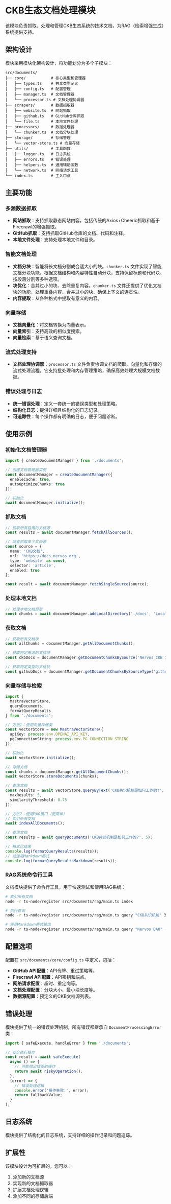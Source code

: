 # CKB生态文档处理模块

该模块负责抓取、处理和管理CKB生态系统的技术文档，为RAG（检索增强生成）系统提供支持。

## 架构设计

模块采用模块化架构设计，将功能划分为多个子模块：

```
src/documents/
├── core/           # 核心类型和管理器
│   ├── types.ts    # 共享类型定义
│   ├── config.ts   # 配置管理
│   ├── manager.ts  # 文档管理器
│   └── processor.ts # 文档处理协调器
├── scrapers/       # 数据抓取器
│   ├── website.ts  # 网站抓取
│   ├── github.ts   # GitHub仓库抓取
│   └── file.ts     # 本地文件处理
├── processors/     # 数据处理器
│   └── chunker.ts  # 文档分块处理
├── storage/        # 存储管理
│   └── vector-store.ts # 向量存储
├── utils/          # 工具函数
│   ├── logger.ts   # 日志系统
│   ├── errors.ts   # 错误处理
│   ├── helpers.ts  # 通用辅助函数
│   └── network.ts  # 网络请求工具
└── index.ts        # 主入口点
```

## 主要功能

### 多源数据抓取

- **网站抓取**：支持抓取静态网站内容，包括传统的Axios+Cheerio抓取和基于Firecrawl的增强抓取。
- **GitHub抓取**：支持抓取GitHub仓库的文档、代码和注释。
- **本地文件处理**：支持处理本地文件和目录。

### 智能文档处理

- **文档分块**：智能将长文档分割成合适大小的块。`chunker.ts` 文件实现了智能文档分块功能，根据文档结构和内容特性自动分块，支持保留标题和代码块、按段落分割等多种选项。
- **块优化**：合并过小的块、去除重复内容。`chunker.ts` 文件还提供了优化文档块的功能，处理重叠内容、合并过小的块、确保上下文的连贯性。
- **内容提取**：从各种格式中提取有意义的内容。

### 向量存储

- **文档向量化**：将文档转换为向量表示。
- **向量索引**：支持高效的相似度搜索。
- **向量检索**：基于语义查询文档。

### 流式处理支持

- **文档处理协调器**：`processor.ts` 文件负责协调文档的爬取、向量化和存储的流式处理流程。它支持批处理和内存管理策略，确保高效处理大规模文档数据。

### 错误处理与日志

- **统一错误处理**：定义一套统一的错误类型和处理策略。
- **结构化日志**：提供详细且结构化的日志记录。
- **可追踪性**：每个操作都有明确的日志，便于问题诊断。

## 使用示例

### 初始化文档管理器

```typescript
import { createDocumentManager } from './documents';

// 创建文档管理器实例
const documentManager = createDocumentManager({
  enableCache: true,
  autoOptimizeChunks: true
});

// 初始化
await documentManager.initialize();
```

### 抓取文档

```typescript
// 抓取所有启用的文档源
const results = await documentManager.fetchAllSources();

// 或者抓取单个文档源
const source = {
  name: 'CKB文档',
  url: 'https://docs.nervos.org',
  type: 'website' as const,
  selector: 'article',
  enabled: true
};

const result = await documentManager.fetchSingleSource(source);
```

### 处理本地文档

```typescript
// 处理本地文档目录
const chunks = await documentManager.addLocalDirectory('./docs', 'Local Docs');
```

### 获取文档

```typescript
// 获取所有文档块
const allChunks = documentManager.getAllDocumentChunks();

// 获取特定来源的文档块
const ckbDocs = documentManager.getDocumentChunksBySource('Nervos CKB 文档');

// 获取特定类型的文档块
const githubDocs = documentManager.getDocumentChunksBySourceType('github');
```

### 向量存储与检索

```typescript
import { 
  MastraVectorStore,
  queryDocuments,
  formatQueryResults
} from './documents';

// 方法1：使用向量存储类
const vectorStore = new MastraVectorStore({
  apiKey: process.env.OPENAI_API_KEY,
  pgConnectionString: process.env.PG_CONNECTION_STRING
});

// 初始化
await vectorStore.initialize();

// 存储文档
const chunks = documentManager.getAllDocumentChunks();
await vectorStore.storeDocuments(chunks);

// 查询文档
const results = await vectorStore.queryByText('CKB共识机制是如何工作的?', {
  maxResults: 5,
  similarityThreshold: 0.75
});

// 方法2：使用RAG接口（更简单）
// 索引所有文档
await indexAllDocuments();

// 查询文档
const results = await queryDocuments('CKB共识机制是如何工作的?', 5);

// 格式化结果
console.log(formatQueryResults(results));
// 或使用Markdown格式
console.log(formatQueryResultsMarkdown(results));
```

### RAG系统命令行工具

文档模块提供了命令行工具，用于快速测试和使用RAG系统：

```bash
# 索引所有文档
node -r ts-node/register src/documents/rag/main.ts index

# 执行查询
node -r ts-node/register src/documents/rag/main.ts query "CKB共识机制" 3

# 使用Markdown格式输出
node -r ts-node/register src/documents/rag/main.ts query "Nervos DAO" --markdown
```

## 配置选项

配置在 `src/documents/core/config.ts` 中定义，包括：

- **GitHub API配置**：API令牌、重试策略等。
- **Firecrawl API配置**：API密钥和端点。
- **网络请求配置**：超时、重定向等。
- **文档处理配置**：分块大小、最小块长度等。
- **数据源配置**：预定义的CKB文档源列表。

## 错误处理

模块提供了统一的错误处理机制，所有错误都继承自 `DocumentProcessingError` 类：

```typescript
import { safeExecute, handleError } from './documents';

// 安全执行操作
const result = await safeExecute(
  async () => {
    // 可能抛出错误的操作
    return await riskyOperation();
  },
  (error) => {
    // 错误处理逻辑
    console.error('操作失败:', error);
    return fallbackValue;
  }
);
```

## 日志系统

模块提供了结构化的日志系统，支持详细的操作记录和问题追踪。

## 扩展性

该模块设计为可扩展的，您可以：

1. 添加新的文档源
2. 实现新的文档抓取器
3. 扩展文档处理逻辑
4. 添加不同的存储后端
